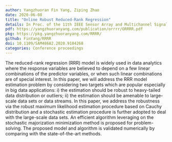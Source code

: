 ```yaml
---
author: Yangzhuoran Fin Yang, Ziping Zhao
date: 2020-06-08
title: "Online Robust Reduced-Rank Regression"
details: In Proc. of the 11th IEEE Sensor Array and Multichannel Signal Processing Workshop (SAM). Hangzhou, China.  8-11 June 2020
pdf: https://yangzhuoranyang.com/publication/orrrr/ORRRR.pdf
pkg: https://pkg.yangzhuoranyang.com/RRRR/
github: FinYang/RRRR
doi: 10.1109/SAM48682.2020.9104268
categories: Conference proceedings
---
```


The reduced-rank regression (RRR) model is widely used in data analytics where the response variables are believed to depend on a few linear combinations of the predictor variables, or when such linear combinations are of special interest. In this paper, we will address the RRR model estimation problem by considering two targets which are popular especially in big data applications: i) the estimation should be robust to heavy-tailed data distribution or outliers; ii) the estimation should be amenable to large-scale data sets or data streams. In this paper, we address the robustness via the robust maximum likelihood estimation procedure based on Cauchy distribution and a stochastic estimation procedure is further adopted to deal with the large-scale data sets. An efficient algorithm leveraging on the stochastic majorization minimization method is proposed for problem-solving. The proposed model and algorithm is validated numerically by comparing with the state-of-the-art methods.